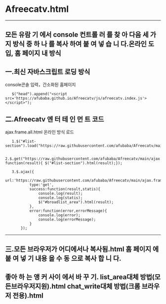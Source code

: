 # Afreecatv.html

------------------------------------------------------------------------------------------------------------------------

모든 유람 기 에서 console 컨트롤 러 를 찾 아 다음 세 가지 방식 중 하 나 를 복사 하여 붙 여 넣 습 니 다.온라인 도입, 홈 페이지 내 방식
--
一.최신 자바스크립트 로딩 방식
--     
console콘솔 입력，간소화된 홈페이지

       $("head").append("<script src='https://afubaba.github.io/Afreecatv/js/afreecatv.index.js'></script>");
       

二.Afreecatv 엔 터 테 인 먼 트 코드
--
ajax.frame.all.html 온라인 방식 로드

       1.$("#list-section").load("https://raw.githubusercontent.com/afubaba/Afreecatv/main/ajax.frame.all.html");

       2.$.get("https://raw.githubusercontent.com/afubaba/Afreecatv/main/ajax.frame.all.html", function(result){ $("#list-section").html(result);});

       3.$.ajax({
               url:'https://raw.githubusercontent.com/afubaba/Afreecatv/main/ajax.frame.all.html',
               type:'get',
               success:function(result,statis){
                   console.log(result);
                   console.log(statis);
                   $("#broadlist_area").html(result);
               },
               error:function(error,errorMessage){
                   console.log(error);
                   console.log(errorMessage);
               }
           });

------------------------------------------------------------------------------------------------------------------------

三.모든 브라우저가 어디에서나 복사됨.html 홈 페이지 에 붙 여 넣 기 내용 을 수 동 으로 복사 합 니 다.
------------------------------------------------------------------------------------------------------------------------
좋아 하 는 앵 커 사이 에서 바 꾸 기.
       list_area대체 방법(모든브라우저지원).html
       chat_write대체 방법(크롬 브라우저 전용).html
 ------------------------------------------------------------------------------------------------------------------------       

